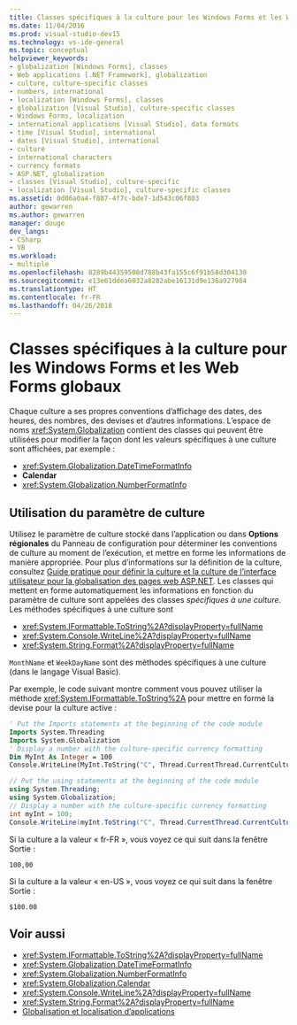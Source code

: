 ```yaml
---
title: Classes spécifiques à la culture pour les Windows Forms et les Web Forms globaux
ms.date: 11/04/2016
ms.prod: visual-studio-dev15
ms.technology: vs-ide-general
ms.topic: conceptual
helpviewer_keywords:
- globalization [Windows Forms], classes
- Web applications [.NET Framework], globalization
- culture, culture-specific classes
- numbers, international
- localization [Windows Forms], classes
- globalization [Visual Studio], culture-specific classes
- Windows Forms, localization
- international applications [Visual Studio], data formats
- time [Visual Studio], international
- dates [Visual Studio], international
- culture
- international characters
- currency formats
- ASP.NET, globalization
- classes [Visual Studio], culture-specific
- localization [Visual Studio], culture-specific classes
ms.assetid: 0d06a0a4-f887-4f7c-bde7-1d543c06f803
author: gewarren
ms.author: gewarren
manager: douge
dev_langs:
- CSharp
- VB
ms.workload:
- multiple
ms.openlocfilehash: 8289b44359508d788b43fa155c6f91b58d304138
ms.sourcegitcommit: e13e61ddea6032a8282abe16131d9e136a927984
ms.translationtype: HT
ms.contentlocale: fr-FR
ms.lasthandoff: 04/26/2018
---
```

# <a name="culture-specific-classes-for-global-windows-forms-and-web-forms"></a>Classes spécifiques à la culture pour les Windows Forms et les Web Forms globaux

Chaque culture a ses propres conventions d’affichage des dates, des heures, des nombres, des devises et d’autres informations. L’espace de noms <xref:System.Globalization> contient des classes qui peuvent être utilisées pour modifier la façon dont les valeurs spécifiques à une culture sont affichées, par exemple :
- <xref:System.Globalization.DateTimeFormatInfo>
- **Calendar**
- <xref:System.Globalization.NumberFormatInfo>

## <a name="using-the-culture-setting"></a>Utilisation du paramètre de culture

Utilisez le paramètre de culture stocké dans l’application ou dans **Options régionales** du Panneau de configuration pour déterminer les conventions de culture au moment de l’exécution, et mettre en forme les informations de manière appropriée. Pour plus d’informations sur la définition de la culture, consultez [Guide pratique pour définir la culture et la culture de l’interface utilisateur pour la globalisation des pages web ASP.NET](http://msdn.microsoft.com/Library/76091f86-f967-4687-a40f-de87bd8cc9a0). Les classes qui mettent en forme automatiquement les informations en fonction du paramètre de culture sont appelées des classes *spécifiques à une culture*. Les méthodes spécifiques à une culture sont
- <xref:System.IFormattable.ToString%2A?displayProperty=fullName>
- <xref:System.Console.WriteLine%2A?displayProperty=fullName>
- <xref:System.String.Format%2A?displayProperty=fullName>

`MonthName` et `WeekDayName` sont des méthodes spécifiques à une culture (dans le langage Visual Basic).

Par exemple, le code suivant montre comment vous pouvez utiliser la méthode <xref:System.IFormattable.ToString%2A> pour mettre en forme la devise pour la culture active :

```vb
' Put the Imports statements at the beginning of the code module
Imports System.Threading
Imports System.Globalization
' Display a number with the culture-specific currency formatting
Dim MyInt As Integer = 100
Console.WriteLine(MyInt.ToString("C", Thread.CurrentThread.CurrentCulture))
```

```csharp
// Put the using statements at the beginning of the code module
using System.Threading;
using System.Globalization;
// Display a number with the culture-specific currency formatting
int myInt = 100;
Console.WriteLine(myInt.ToString("C", Thread.CurrentThread.CurrentCulture));
```

Si la culture a la valeur « fr-FR », vous voyez ce qui suit dans la fenêtre Sortie :

`100,00`

Si la culture a la valeur « en-US », vous voyez ce qui suit dans la fenêtre Sortie :

`$100.00`

## <a name="see-also"></a>Voir aussi

- <xref:System.IFormattable.ToString%2A?displayProperty=fullName>
- <xref:System.Globalization.DateTimeFormatInfo>
- <xref:System.Globalization.NumberFormatInfo>
- <xref:System.Globalization.Calendar>
- <xref:System.Console.WriteLine%2A?displayProperty=fullName>
- <xref:System.String.Format%2A?displayProperty=fullName>
- [Globalisation et localisation d’applications](../ide/globalizing-and-localizing-applications.md)